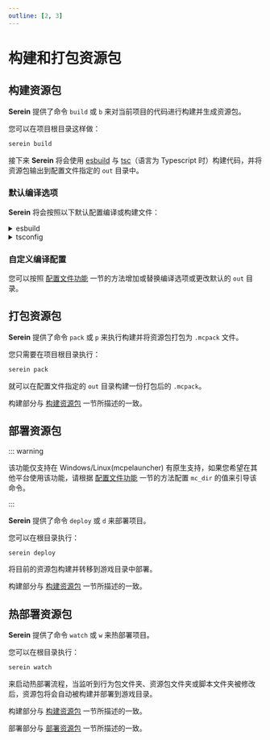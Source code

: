 ```yaml
---
outline: [2, 3]
---
```


# 构建和打包资源包

## 构建资源包

**Serein** 提供了命令 `build` 或 `b` 来对当前项目的代码进行构建并生成资源包。

您可以在项目根目录这样做：

```bash
serein build
```

接下来 **Serein** 将会使用 [esbuild](https://esbuild.github.io/) 与 [tsc](https://www.typescriptlang.org/)（语言为 Typescript 时）构建代码，并将资源包输出到配置文件指定的 `out` 目录中。

### 默认编译选项

**Serein** 将会按照以下默认配置编译或构建文件：

<details><summary>esbuild</summary>

```json
{
	"bundle": true,
	"sourcemap": true,
	"external": [
		"@minecraft/server-ui",
		"@minecraft/server",
		"@minecraft/server-net",
		"@minecraft/server-gametest",
		"@minecraft/server-admin",
		"@minecraft/server-editor",
		"@minecraft/vanilla-data"
	],
	"format": "esm"
}
```

</details>

<details><summary>tsconfig</summary>

```json
{
	"module": "es2020",
	"moduleResolution": "node",
	"lib": ["es2020", "dom"],
	"strict": true,
	"target": "es2020"
}
```

</details>

### 自定义编译配置

您可以按照 [配置文件功能](/info.html) 一节的方法增加或替换编译选项或更改默认的 `out` 目录。

## 打包资源包

**Serein** 提供了命令 `pack` 或 `p` 来执行构建并将资源包打包为 `.mcpack` 文件。

您只需要在项目根目录执行：

```bash
serein pack
```

就可以在配置文件指定的 `out` 目录构建一份打包后的 `.mcpack`。

构建部分与 [构建资源包](#构建资源包) 一节所描述的一致。

## 部署资源包

::: warning

该功能仅支持在 Windows/Linux(mcpelauncher) 有原生支持，如果您希望在其他平台使用该功能，请根据 [配置文件功能](/info.html) 一节的方法配置 `mc_dir` 的值来引导该命令。

:::

**Serein** 提供了命令 `deploy` 或 `d` 来部署项目。

您可以在根目录执行：

```bash
serein deploy
```

将目前的资源包构建并转移到游戏目录中部署。

构建部分与 [构建资源包](#构建资源包) 一节所描述的一致。

## 热部署资源包

**Serein** 提供了命令 `watch` 或 `w` 来热部署项目。

您可以在根目录执行：

```bash
serein watch
```

来启动热部署流程，当监听到行为包文件夹、资源包文件夹或脚本文件夹被修改后，资源包将会自动被构建并部署到游戏目录。

构建部分与 [构建资源包](#构建资源包) 一节所描述的一致。

部署部分与 [部署资源包](#部署资源包) 一节所描述的一致。

